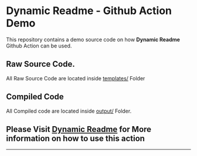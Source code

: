 # Dynamic Readme - **Github Action** Demo
This repository contains a demo source code on how **Dynamic Readme** Github Action can be used.

## Raw Source Code.
All Raw Source Code are located inside [templates/](templates/) Folder 

## Compiled Code
All Compiled code are located inside [output/](output/) Folder.


## Please Visit [Dynamic Readme](https://github.com/varunsridharan/action-dynamic-readme/) for More information on how to use this action
 
---

<!-- START readme-templates/license-and-conduct.mustache -->
<!-- END readme-templates/license-and-conduct.mustache -->

<!-- START readme-templates/feedback.mustache -->
<!-- END readme-templates/feedback.mustache -->

<!-- START readme-templates/sponsor.mustache -->
<!-- END readme-templates/sponsor.mustache -->

<!-- START readme-templates/connect-and-say-hi.mustache -->
<!-- END readme-templates/connect-and-say-hi.mustache -->

<!-- START readme-templates/footer.mustache -->
<!-- END readme-templates/footer.mustache -->